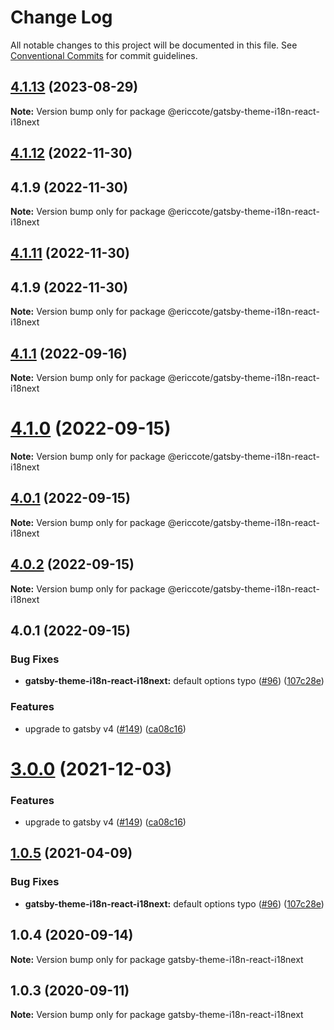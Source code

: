 # Change Log

All notable changes to this project will be documented in this file.
See [Conventional Commits](https://conventionalcommits.org) for commit guidelines.

## [4.1.13](https://github.com/ericcote/themes/compare/@ericcote/gatsby-theme-i18n-react-i18next@4.1.12...@ericcote/gatsby-theme-i18n-react-i18next@4.1.13) (2023-08-29)

**Note:** Version bump only for package @ericcote/gatsby-theme-i18n-react-i18next

## [4.1.12](https://github.com/ericcote/themes/compare/@ericcote/gatsby-theme-i18n-react-i18next@4.1.1...@ericcote/gatsby-theme-i18n-react-i18next@4.1.12) (2022-11-30)

## 4.1.9 (2022-11-30)

**Note:** Version bump only for package @ericcote/gatsby-theme-i18n-react-i18next

## [4.1.11](https://github.com/ericcote/themes/compare/@ericcote/gatsby-theme-i18n-react-i18next@4.1.1...@ericcote/gatsby-theme-i18n-react-i18next@4.1.11) (2022-11-30)

## 4.1.9 (2022-11-30)

**Note:** Version bump only for package @ericcote/gatsby-theme-i18n-react-i18next

## [4.1.1](https://github.com/ericcote/themes/compare/@ericcote/gatsby-theme-i18n-react-i18next@4.1.0...@ericcote/gatsby-theme-i18n-react-i18next@4.1.1) (2022-09-16)

**Note:** Version bump only for package @ericcote/gatsby-theme-i18n-react-i18next

# [4.1.0](https://github.com/gatsbyjs/themes/compare/@ericcote/gatsby-theme-i18n-react-i18next@4.0.2...@ericcote/gatsby-theme-i18n-react-i18next@4.1.0) (2022-09-15)

**Note:** Version bump only for package @ericcote/gatsby-theme-i18n-react-i18next

## [4.0.1](https://github.com/gatsbyjs/themes/compare/@ericcote/gatsby-theme-i18n-react-i18next@4.0.2...@ericcote/gatsby-theme-i18n-react-i18next@4.0.1) (2022-09-15)

**Note:** Version bump only for package @ericcote/gatsby-theme-i18n-react-i18next

## [4.0.2](https://github.com/gatsbyjs/themes/compare/@ericcote/gatsby-theme-i18n-react-i18next@4.0.1...@ericcote/gatsby-theme-i18n-react-i18next@4.0.2) (2022-09-15)

**Note:** Version bump only for package @ericcote/gatsby-theme-i18n-react-i18next

## 4.0.1 (2022-09-15)

### Bug Fixes

- **gatsby-theme-i18n-react-i18next:** default options typo ([#96](https://github.com/gatsbyjs/themes/issues/96)) ([107c28e](https://github.com/gatsbyjs/themes/commit/107c28e99ac1ed51d7b3b20a85f69de5803d4d3c))

### Features

- upgrade to gatsby v4 ([#149](https://github.com/gatsbyjs/themes/issues/149)) ([ca08c16](https://github.com/gatsbyjs/themes/commit/ca08c168431b48ebc16fcdded16f4e02c852e41b))

# [3.0.0](https://github.com/gatsbyjs/themes/compare/gatsby-theme-i18n-react-i18next@1.0.5...gatsby-theme-i18n-react-i18next@3.0.0) (2021-12-03)

### Features

- upgrade to gatsby v4 ([#149](https://github.com/gatsbyjs/themes/issues/149)) ([ca08c16](https://github.com/gatsbyjs/themes/commit/ca08c168431b48ebc16fcdded16f4e02c852e41b))

## [1.0.5](https://github.com/gatsbyjs/themes/compare/gatsby-theme-i18n-react-i18next@1.0.4...gatsby-theme-i18n-react-i18next@1.0.5) (2021-04-09)

### Bug Fixes

- **gatsby-theme-i18n-react-i18next:** default options typo ([#96](https://github.com/gatsbyjs/themes/issues/96)) ([107c28e](https://github.com/gatsbyjs/themes/commit/107c28e99ac1ed51d7b3b20a85f69de5803d4d3c))

## 1.0.4 (2020-09-14)

**Note:** Version bump only for package gatsby-theme-i18n-react-i18next

## 1.0.3 (2020-09-11)

**Note:** Version bump only for package gatsby-theme-i18n-react-i18next
